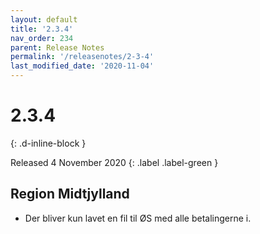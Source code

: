 ```yaml
---
layout: default
title: '2.3.4'
nav_order: 234
parent: Release Notes
permalink: '/releasenotes/2-3-4'
last_modified_date: '2020-11-04'
---
```


# 2.3.4
{: .d-inline-block }

Released 4 November 2020
{: .label .label-green }

## Region Midtjylland

- Der bliver kun lavet en fil til ØS med alle betalingerne i.
